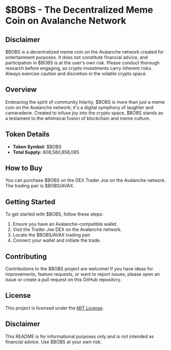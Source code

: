 # $BOBS - The Decentralized Meme Coin on Avalanche Network

## Disclaimer

$BOBS is a decentralized meme coin on the Avalanche network created for entertainment purposes. It does not constitute financial advice, and participation in $BOBS is at the user's own risk. Please conduct thorough research before engaging, as crypto investments carry inherent risks. Always exercise caution and discretion in the volatile crypto space.

## Overview

Embracing the spirit of community hilarity, $BOBS is more than just a meme coin on the Avalanche network; it's a digital symphony of laughter and camaraderie. Created to infuse joy into the crypto space, $BOBS stands as a testament to the whimsical fusion of blockchain and meme culture.

## Token Details

- **Token Symbol:** $BOBS
- **Total Supply:** 808,580,858,085

## How to Buy

You can purchase $BOBS on the DEX Trader Joe on the Avalanche network. The trading pair is $BOBS/AVAX.

## Getting Started

To get started with $BOBS, follow these steps:

1. Ensure you have an Avalanche-compatible wallet.
2. Visit the Trader Joe DEX on the Avalanche network.
3. Locate the $BOBS/AVAX trading pair.
4. Connect your wallet and initiate the trade.

## Contributing

Contributions to the $BOBS project are welcome! If you have ideas for improvements, feature requests, or want to report issues, please open an issue or create a pull request on this GitHub repository.

## License

This project is licensed under the [MIT License](LICENSE).

## Disclaimer

This README is for informational purposes only and is not intended as financial advice. Use $BOBS at your own risk.

